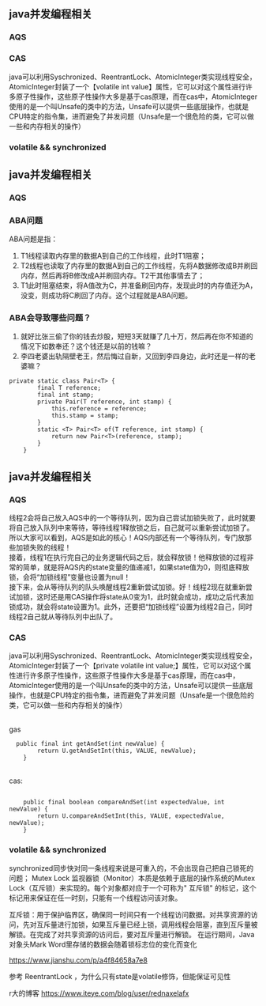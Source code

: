 ## java并发编程相关


### AQS


### CAS

java可以利用Syschronized、ReentrantLock、AtomicInteger类实现线程安全，AtomicInteger封装了一个【volatile int value】属性，它可以对这个属性进行许多原子性操作，这些原子性操作大多是基于cas原理，而在cas中，AtomicInteger使用的是一个叫Unsafe的类中的方法，Unsafe可以提供一些底层操作，也就是CPU特定的指令集，进而避免了并发问题（Unsafe是一个很危险的类，它可以做一些和内存相关的操作）






### volatile && synchronized


## java并发编程相关
### AQS
### ABA问题
ABA问题是指：
1. T1线程读取内存里的数据A到自己的工作线程，此时T1阻塞；
2. T2线程也读取了内存里的数据A到自己的工作线程，先将A数据修改成B并刷回内存，然后再将B修改成A并刷回内存。T2干其他事情去了；
3. T1此时阻塞结束，将A值改为C，并准备刷回内存，发现此时的内存值还为A，没变，则成功将C刷回了内存。这个过程就是ABA问题。

### ABA会导致哪些问题？
1. 就好比张三偷了你的钱去炒股，短短3天就赚了几十万，然后再在你不知道的情况下如数奉还？这个钱还是以前的钱嘛？
2. 李四老婆出轨隔壁老王，然后悔过自新，又回到李四身边，此时还是一样的老婆嘛？




```
private static class Pair<T> {
        final T reference;
        final int stamp;
        private Pair(T reference, int stamp) {
            this.reference = reference;
            this.stamp = stamp;
        }
        static <T> Pair<T> of(T reference, int stamp) {
            return new Pair<T>(reference, stamp);
        }
    }

```



## java并发编程相关


### AQS

线程2会将自己放入AQS中的一个等待队列，因为自己尝试加锁失败了，此时就要将自己放入队列中来等待，等待线程1释放锁之后，自己就可以重新尝试加锁了。
所以大家可以看到，AQS是如此的核心！AQS内部还有一个等待队列，专门放那些加锁失败的线程！
<br>
接着，线程1在执行完自己的业务逻辑代码之后，就会释放锁！他释放锁的过程非常的简单，就是将AQS内的state变量的值递减1，如果state值为0，则彻底释放锁，会将“加锁线程”变量也设置为null！
<br>
接下来，会从等待队列的队头唤醒线程2重新尝试加锁。好！线程2现在就重新尝试加锁，这时还是用CAS操作将state从0变为1，此时就会成功，成功之后代表加锁成功，就会将state设置为1。此外，还要把“加锁线程”设置为线程2自己，同时线程2自己就从等待队列中出队了。
<br>


### CAS

java可以利用Syschronized、ReentrantLock、AtomicInteger类实现线程安全，AtomicInteger封装了一个【private volatile int value;】属性，它可以对这个属性进行许多原子性操作，这些原子性操作大多是基于cas原理，而在cas中，AtomicInteger使用的是一个叫Unsafe的类中的方法，Unsafe可以提供一些底层操作，也就是CPU特定的指令集，进而避免了并发问题（Unsafe是一个很危险的类，它可以做一些和内存相关的操作）

<br>
gas

```
  public final int getAndSet(int newValue) {
        return U.getAndSetInt(this, VALUE, newValue);
    }

```
<br>
cas:

```

    public final boolean compareAndSet(int expectedValue, int newValue) {
        return U.compareAndSetInt(this, VALUE, expectedValue, newValue);
    }

```



### volatile && synchronized

synchronized同步快对同一条线程来说是可重入的，不会出现自己把自己锁死的问题；
Mutex Lock
监视器锁（Monitor）本质是依赖于底层的操作系统的Mutex Lock（互斥锁）来实现的。每个对象都对应于一个可称为" 互斥锁" 的标记，这个标记用来保证在任一时刻，只能有一个线程访问该对象。

互斥锁：用于保护临界区，确保同一时间只有一个线程访问数据。对共享资源的访问，先对互斥量进行加锁，如果互斥量已经上锁，调用线程会阻塞，直到互斥量被解锁。在完成了对共享资源的访问后，要对互斥量进行解锁。
在运行期间，Java对象头Mark Word里存储的数据会随着锁标志位的变化而变化




https://www.jianshu.com/p/a4f84658a7e8

参考 ReentrantLock ，为什么只有state是volatile修饰，但能保证可见性

r大的博客
https://www.iteye.com/blog/user/rednaxelafx
